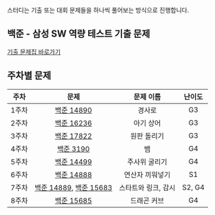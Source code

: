 스터디는 기출 또는 대회 문제들을 하나씩 풀어보는 방식으로 진행합니다.

## 백준 - 삼성 SW 역량 테스트 기출 문제
[기출 문제집 바로가기](https://www.acmicpc.net/workbook/view/1152)

## 주차별 문제
| 주차 | 문제 | 문제 이름 | 난이도
| :--: | :--: | :--: | :--: |
| 1주차 | [백준 14890](https://www.acmicpc.net/problem/14890) | 경사로 | G3
| 2주차 | [백준 16236](https://www.acmicpc.net/problem/16236) | 아기 상어 | G3
| 3주차 | [백준 17822](https://www.acmicpc.net/problem/17822) | 원판 돌리기 | G3
| 4주차 | [백준 3190](https://www.acmicpc.net/problem/3190) | 뱀 | G4
| 5주차 | [백준 14499](https://www.acmicpc.net/problem/14499) | 주사위 굴리기 | G4
| 6주차 | [백준 14888](https://www.acmicpc.net/problem/14888) | 연산자 끼워넣기 | S1
| 7주차 | [백준 14889](https://www.acmicpc.net/problem/14889), [백준 15683](https://www.acmicpc.net/problem/15683) | 스타트와 링크, 감시 | S2, G4
| 8주차 | [백준 15685](https://www.acmicpc.net/problem/15685) | 드래곤 커브 | G4
